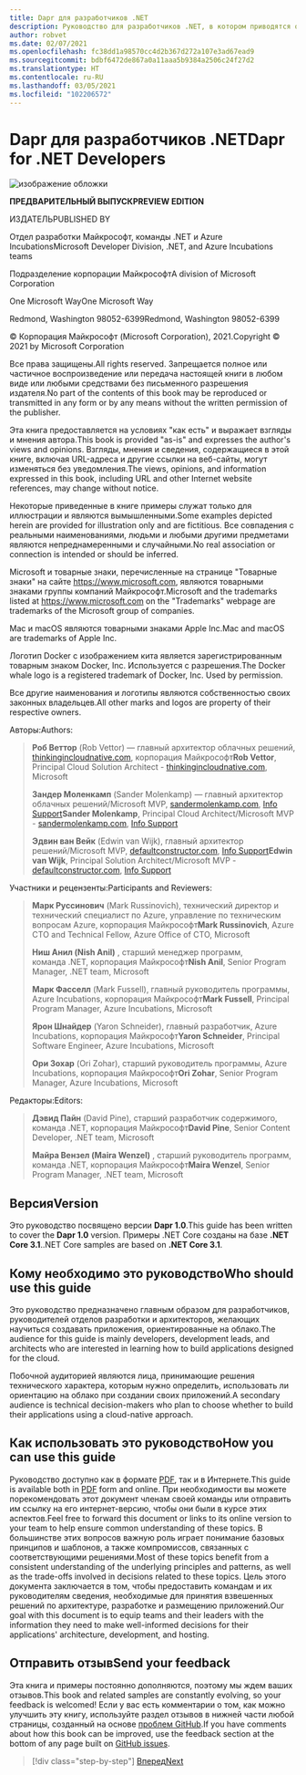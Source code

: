 ```yaml
---
title: Dapr для разработчиков .NET
description: Руководство для разработчиков .NET, в котором приводятся общие сведения о среде Microsoft Distributed Apps Runtime с открытым кодом и рекомендации по ее эффективному использованию.
author: robvet
ms.date: 02/07/2021
ms.openlocfilehash: fc38dd1a98570cc4d2b367d272a107e3ad67ead9
ms.sourcegitcommit: bdbf6472de867a0a11aaa5b9384a2506c24f27d2
ms.translationtype: HT
ms.contentlocale: ru-RU
ms.lasthandoff: 03/05/2021
ms.locfileid: "102206572"
---
```

# <a name="dapr-for-net-developers"></a><span data-ttu-id="1070a-103">Dapr для разработчиков .NET</span><span class="sxs-lookup"><span data-stu-id="1070a-103">Dapr for .NET Developers</span></span>

![изображение обложки](./media/cover.png)

<span data-ttu-id="1070a-105">**ПРЕДВАРИТЕЛЬНЫЙ ВЫПУСК**</span><span class="sxs-lookup"><span data-stu-id="1070a-105">**PREVIEW EDITION**</span></span>

<span data-ttu-id="1070a-106">ИЗДАТЕЛЬ</span><span class="sxs-lookup"><span data-stu-id="1070a-106">PUBLISHED BY</span></span>

<span data-ttu-id="1070a-107">Отдел разработки Майкрософт, команды .NET и Azure Incubations</span><span class="sxs-lookup"><span data-stu-id="1070a-107">Microsoft Developer Division, .NET, and Azure Incubations teams</span></span>

<span data-ttu-id="1070a-108">Подразделение корпорации Майкрософт</span><span class="sxs-lookup"><span data-stu-id="1070a-108">A division of Microsoft Corporation</span></span>

<span data-ttu-id="1070a-109">One Microsoft Way</span><span class="sxs-lookup"><span data-stu-id="1070a-109">One Microsoft Way</span></span>

<span data-ttu-id="1070a-110">Redmond, Washington 98052-6399</span><span class="sxs-lookup"><span data-stu-id="1070a-110">Redmond, Washington 98052-6399</span></span>

<span data-ttu-id="1070a-111">&copy; Корпорация Майкрософт (Microsoft Corporation), 2021.</span><span class="sxs-lookup"><span data-stu-id="1070a-111">Copyright &copy; 2021 by Microsoft Corporation</span></span>

<span data-ttu-id="1070a-112">Все права защищены.</span><span class="sxs-lookup"><span data-stu-id="1070a-112">All rights reserved.</span></span> <span data-ttu-id="1070a-113">Запрещается полное или частичное воспроизведение или передача настоящей книги в любом виде или любыми средствами без письменного разрешения издателя.</span><span class="sxs-lookup"><span data-stu-id="1070a-113">No part of the contents of this book may be reproduced or transmitted in any form or by any means without the written permission of the publisher.</span></span>

<span data-ttu-id="1070a-114">Эта книга предоставляется на условиях "как есть" и выражает взгляды и мнения автора.</span><span class="sxs-lookup"><span data-stu-id="1070a-114">This book is provided "as-is" and expresses the author's views and opinions.</span></span> <span data-ttu-id="1070a-115">Взгляды, мнения и сведения, содержащиеся в этой книге, включая URL-адреса и другие ссылки на веб-сайты, могут изменяться без уведомления.</span><span class="sxs-lookup"><span data-stu-id="1070a-115">The views, opinions, and information expressed in this book, including URL and other Internet website references, may change without notice.</span></span>

<span data-ttu-id="1070a-116">Некоторые приведенные в книге примеры служат только для иллюстрации и являются вымышленными.</span><span class="sxs-lookup"><span data-stu-id="1070a-116">Some examples depicted herein are provided for illustration only and are fictitious.</span></span> <span data-ttu-id="1070a-117">Все совпадения с реальными наименованиями, людьми и любыми другими предметами являются непреднамеренными и случайными.</span><span class="sxs-lookup"><span data-stu-id="1070a-117">No real association or connection is intended or should be inferred.</span></span>

<span data-ttu-id="1070a-118">Microsoft и товарные знаки, перечисленные на странице "Товарные знаки" на сайте <https://www.microsoft.com>, являются товарными знаками группы компаний Майкрософт.</span><span class="sxs-lookup"><span data-stu-id="1070a-118">Microsoft and the trademarks listed at <https://www.microsoft.com> on the "Trademarks" webpage are trademarks of the Microsoft group of companies.</span></span>

<span data-ttu-id="1070a-119">Mac и macOS являются товарными знаками Apple Inc.</span><span class="sxs-lookup"><span data-stu-id="1070a-119">Mac and macOS are trademarks of Apple Inc.</span></span>

<span data-ttu-id="1070a-120">Логотип Docker с изображением кита является зарегистрированным товарным знаком Docker, Inc. Используется с разрешения.</span><span class="sxs-lookup"><span data-stu-id="1070a-120">The Docker whale logo is a registered trademark of Docker, Inc. Used by permission.</span></span>

<span data-ttu-id="1070a-121">Все другие наименования и логотипы являются собственностью своих законных владельцев.</span><span class="sxs-lookup"><span data-stu-id="1070a-121">All other marks and logos are property of their respective owners.</span></span>

<span data-ttu-id="1070a-122">Авторы:</span><span class="sxs-lookup"><span data-stu-id="1070a-122">Authors:</span></span>

> <span data-ttu-id="1070a-123">**Роб Веттор** (Rob Vettor) — главный архитектор облачных решений, [thinkingincloudnative.com](https://thinkingincloudnative.com/about/), корпорация Майкрософт</span><span class="sxs-lookup"><span data-stu-id="1070a-123">**Rob Vettor**, Principal Cloud Solution Architect - [thinkingincloudnative.com](https://thinkingincloudnative.com/about/), Microsoft</span></span>
>
> <span data-ttu-id="1070a-124">**Зандер Моленкамп** (Sander Molenkamp) — главный архитектор облачных решений/Microsoft MVP, [sandermolenkamp.com](https://www.sandermolenkamp.com), [Info Support](https://www.infosupport.com/en/)</span><span class="sxs-lookup"><span data-stu-id="1070a-124">**Sander Molenkamp**, Principal Cloud Architect/Microsoft MVP - [sandermolenkamp.com](https://www.sandermolenkamp.com), [Info Support](https://www.infosupport.com/en/)</span></span>
>
> <span data-ttu-id="1070a-125">**Эдвин ван Вейк** (Edwin van Wijk), главный архитектор решений/Microsoft MVP, [defaultconstructor.com](https://defaultconstructor.com), [Info Support](https://www.infosupport.com/en/)</span><span class="sxs-lookup"><span data-stu-id="1070a-125">**Edwin van Wijk**, Principal Solution Architect/Microsoft MVP - [defaultconstructor.com](https://defaultconstructor.com), [Info Support](https://www.infosupport.com/en/)</span></span>

<span data-ttu-id="1070a-126">Участники и рецензенты:</span><span class="sxs-lookup"><span data-stu-id="1070a-126">Participants and Reviewers:</span></span>

> <span data-ttu-id="1070a-127">**Марк Руссинович** (Mark Russinovich), технический директор и технический специалист по Azure, управление по техническим вопросам Azure, корпорация Майкрософт</span><span class="sxs-lookup"><span data-stu-id="1070a-127">**Mark Russinovich**, Azure CTO and Technical Fellow, Azure Office of CTO, Microsoft</span></span>
>
> <span data-ttu-id="1070a-128">**Ниш Анил (Nish Anil)** , старший менеджер программ, команда .NET, корпорация Майкрософт</span><span class="sxs-lookup"><span data-stu-id="1070a-128">**Nish Anil**, Senior Program Manager, .NET team, Microsoft</span></span>
>
> <span data-ttu-id="1070a-129">**Марк Фасселл** (Mark Fussell), главный руководитель программы, Azure Incubations, корпорация Майкрософт</span><span class="sxs-lookup"><span data-stu-id="1070a-129">**Mark Fussell**, Principal Program Manager, Azure Incubations, Microsoft</span></span>
>
> <span data-ttu-id="1070a-130">**Ярон Шнайдер** (Yaron Schneider), главный разработчик, Azure Incubations, корпорация Майкрософт</span><span class="sxs-lookup"><span data-stu-id="1070a-130">**Yaron Schneider**, Principal Software Engineer, Azure Incubations, Microsoft</span></span>
>
> <span data-ttu-id="1070a-131">**Ори Зохар** (Ori Zohar), старший руководитель программы, Azure Incubations, корпорация Майкрософт</span><span class="sxs-lookup"><span data-stu-id="1070a-131">**Ori Zohar**, Senior Program Manager, Azure Incubations, Microsoft</span></span>

<span data-ttu-id="1070a-132">Редакторы:</span><span class="sxs-lookup"><span data-stu-id="1070a-132">Editors:</span></span>

> <span data-ttu-id="1070a-133">**Дэвид Пайн** (David Pine), старший разработчик содержимого, команда .NET, корпорация Майкрософт</span><span class="sxs-lookup"><span data-stu-id="1070a-133">**David Pine**, Senior Content Developer, .NET team, Microsoft</span></span>
>
> <span data-ttu-id="1070a-134">**Майра Вензел (Maira Wenzel)** , старший руководитель программ, команда .NET, корпорация Майкрософт</span><span class="sxs-lookup"><span data-stu-id="1070a-134">**Maira Wenzel**, Senior Program Manager, .NET team, Microsoft</span></span>

## <a name="version"></a><span data-ttu-id="1070a-135">Версия</span><span class="sxs-lookup"><span data-stu-id="1070a-135">Version</span></span>

<span data-ttu-id="1070a-136">Это руководство посвящено версии **Dapr 1.0**.</span><span class="sxs-lookup"><span data-stu-id="1070a-136">This guide has been written to cover the **Dapr 1.0** version.</span></span> <span data-ttu-id="1070a-137">Примеры .NET Core созданы на базе **.NET Core 3.1**.</span><span class="sxs-lookup"><span data-stu-id="1070a-137">.NET Core samples are based on **.NET Core 3.1**.</span></span>

## <a name="who-should-use-this-guide"></a><span data-ttu-id="1070a-138">Кому необходимо это руководство</span><span class="sxs-lookup"><span data-stu-id="1070a-138">Who should use this guide</span></span>

<span data-ttu-id="1070a-139">Это руководство предназначено главным образом для разработчиков, руководителей отделов разработки и архитекторов, желающих научиться создавать приложения, ориентированные на облако.</span><span class="sxs-lookup"><span data-stu-id="1070a-139">The audience for this guide is mainly developers, development leads, and architects who are interested in learning how to build applications designed for the cloud.</span></span>

<span data-ttu-id="1070a-140">Побочной аудиторией являются лица, принимающие решения технического характера, которым нужно определить, использовать ли ориентацию на облако при создании своих приложений.</span><span class="sxs-lookup"><span data-stu-id="1070a-140">A secondary audience is technical decision-makers who plan to choose whether to build their applications using a cloud-native approach.</span></span>

## <a name="how-you-can-use-this-guide"></a><span data-ttu-id="1070a-141">Как использовать это руководство</span><span class="sxs-lookup"><span data-stu-id="1070a-141">How you can use this guide</span></span>

<span data-ttu-id="1070a-142">Руководство доступно как в формате [PDF](https://aka.ms/dapr-ebook), так и в Интернете.</span><span class="sxs-lookup"><span data-stu-id="1070a-142">This guide is available both in [PDF](https://aka.ms/dapr-ebook) form and online.</span></span> <span data-ttu-id="1070a-143">При необходимости вы можете порекомендовать этот документ членам своей команды или отправить им ссылку на его интернет-версию, чтобы они были в курсе этих аспектов.</span><span class="sxs-lookup"><span data-stu-id="1070a-143">Feel free to forward this document or links to its online version to your team to help ensure common understanding of these topics.</span></span> <span data-ttu-id="1070a-144">В большинстве этих вопросов важную роль играет понимание базовых принципов и шаблонов, а также компромиссов, связанных с соответствующими решениями.</span><span class="sxs-lookup"><span data-stu-id="1070a-144">Most of these topics benefit from a consistent understanding of the underlying principles and patterns, as well as the trade-offs involved in decisions related to these topics.</span></span> <span data-ttu-id="1070a-145">Цель этого документа заключается в том, чтобы предоставить командам и их руководителям сведения, необходимые для принятия взвешенных решений по архитектуре, разработке и размещению приложений.</span><span class="sxs-lookup"><span data-stu-id="1070a-145">Our goal with this document is to equip teams and their leaders with the information they need to make well-informed decisions for their applications' architecture, development, and hosting.</span></span>

## <a name="send-your-feedback"></a><span data-ttu-id="1070a-146">Отправить отзыв</span><span class="sxs-lookup"><span data-stu-id="1070a-146">Send your feedback</span></span>

<span data-ttu-id="1070a-147">Эта книга и примеры постоянно дополняются, поэтому мы ждем ваших отзывов.</span><span class="sxs-lookup"><span data-stu-id="1070a-147">This book and related samples are constantly evolving, so your feedback is welcomed!</span></span> <span data-ttu-id="1070a-148">Если у вас есть комментарии о том, как можно улучшить эту книгу, используйте раздел отзывов в нижней части любой страницы, созданный на основе [проблем GitHub](https://github.com/dotnet/docs/issues).</span><span class="sxs-lookup"><span data-stu-id="1070a-148">If you have comments about how this book can be improved, use the feedback section at the bottom of any page built on [GitHub issues](https://github.com/dotnet/docs/issues).</span></span>

>[!div class="step-by-step"]
>[<span data-ttu-id="1070a-149">Вперед</span><span class="sxs-lookup"><span data-stu-id="1070a-149">Next</span></span>](foreword.md)
